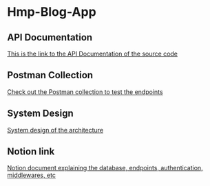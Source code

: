 # Hmp-Blog-App


## API Documentation 
[This is the link to the API Documentation of the source code](https://documenter.getpostman.com/view/2s9YC8uqZ1?version=latest)

## Postman Collection 
[Check out the Postman collection to test the endpoints](https://www.postman.com/orbital-module-explorer-95900125/workspace/capstone-project/request/26428551-c45c1299-db9a-4b79-bc2f-04cdfd1e4de5)

## System Design
[System design of the architecture](https://drive.google.com/file/d/1PDkOLJcJizPoouVLFYNQaf8InPMGdXMg/view)

## Notion link
[Notion document explaining the database, endpoints, authentication, middlewares, etc](https://www.notion.so/Blog-App-b5d692e4d33c4652b0c68c531338cd45?invite=e05de272e4f44231b6a558faf831ac07&r=0&state=eyJleHBlcmltZW50R3JvdXBzIjp7ImVtYWlsX2ludml0ZV9vbmVfY2xpY2tfdG9fam9pbl92MiI6ImNvbnRyb2wiLCJwYWdlX2ludml0ZV9tZXNzYWdlIjoidmFyaWFudF8xIiwiam9pbmVyX2VtYWlsX2ZhY2VwaWxlIjoiY29udHJvbCIsImpvaW5lcl9lbWFpbF9pbGx1c3RyYXRpb24iOiJjb250cm9sIn0sImludml0ZWVFbWFpbCI6ImZha2xpYjNAZ21haWwuY29tIiwiaW52aXRlck5hbWUiOiJGYWtvbGFkZSBMaWJlcnR5In0%3D&n=page_invite&pvs=0)
